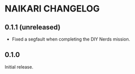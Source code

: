 # NAIKARI CHANGELOG

## 0.1.1 (unreleased)

* Fixed a segfault when completing the DIY Nerds mission.

## 0.1.0

Initial release.
